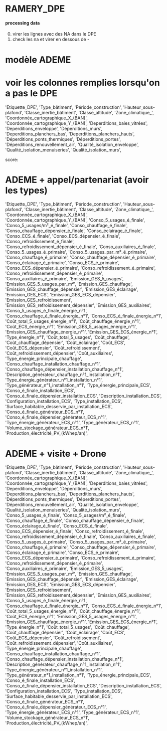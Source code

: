 # RAMERY_DPE


#### processing data

0. virer les lignes avec des NA dans le DPE
1. check les na et virer en dessous de -



# modèle ADEME
# voir les colonnes remplies lorsqu'on a pas le DPE
'Etiquette_DPE',
'Type_bâtiment',
'Période_construction',
'Hauteur_sous-plafond',
'Classe_inertie_bâtiment',
'Classe_altitude',
'Zone_climatique_',
'Coordonnée_cartographique_X_(BAN)',
'Coordonnée_cartographique_Y_(BAN)',
'Deperditions_baies_vitrées',
'Deperditions_enveloppe',
'Déperditions_murs',
'Deperditions_planchers_bas',
'Deperditions_planchers_hauts',
'Déperditions_ponts_thermiques',
'Déperditions_portes',
'Déperditions_renouvellement_air',
'Qualité_isolation_enveloppe',
'Qualité_isolation_menuiseries',
'Qualité_isolation_murs',

score: 


# ADEME + appel/partenariat (avoir les types)
'Etiquette_DPE',
'Type_bâtiment',
'Période_construction',
'Hauteur_sous-plafond',
'Classe_inertie_bâtiment',
'Classe_altitude',
'Zone_climatique_',
'Coordonnée_cartographique_X_(BAN)',
'Coordonnée_cartographique_Y_(BAN)',
'Conso_5_usages_é_finale',
'Conso_5_usages/m²_é_finale',
'Conso_chauffage_é_finale',
'Conso_chauffage_dépensier_é_finale',
'Conso_éclairage_é_finale',
'Conso_ECS_é_finale',
'Conso_ECS_dépensier_é_finale',
'Conso_refroidissement_é_finale',
'Conso_refroidissement_dépensier_é_finale',
'Conso_auxiliaires_é_finale',
'Conso_5_usages_é_primaire',
'Conso_5_usages_par_m²_é_primaire',
'Conso_chauffage_é_primaire',
'Conso_chauffage_dépensier_é_primaire',
'Conso_éclairage_é_primaire',
'Conso_ECS_é_primaire',
'Conso_ECS_dépensier_é_primaire',
'Conso_refroidissement_é_primaire',
'Conso_refroidissement_dépensier_é_primaire',
'Conso_auxiliaires_é_primaire',
'Emission_GES_5_usages',
'Emission_GES_5_usages_par_m²',
'Emission_GES_chauffage',
'Emission_GES_chauffage_dépensier',
'Emission_GES_éclairage',
'Emission_GES_ECS',
'Emission_GES_ECS_dépensier',
'Emission_GES_refroidissement',
'Emission_GES_refroidissement_dépensier',
'Emission_GES_auxiliaires',
'Conso_5_usages_é_finale_énergie_n°1',
'Conso_chauffage_é_finale_énergie_n°1',
'Conso_ECS_é_finale_énergie_n°1',
'Coût_total_5_usages_énergie_n°1',
'Coût_chauffage_énergie_n°1',
'Coût_ECS_énergie_n°1',
'Emission_GES_5_usages_énergie_n°1',
'Emission_GES_chauffage_énergie_n°1',
'Emission_GES_ECS_énergie_n°1',
'Type_énergie_n°1',
'Coût_total_5_usages',
'Coût_chauffage',
'Coût_chauffage_dépensier',
'Coût_éclairage',
'Coût_ECS',
'Coût_ECS_dépensier',
'Coût_refroidissement',
'Coût_refroidissement_dépensier',
'Coût_auxiliaires',
'Type_énergie_principale_chauffage',
'Conso_chauffage_installation_chauffage_n°1',
'Conso_chauffage_dépensier_installation_chauffage_n°1',
'Description_générateur_chauffage_n°1_installation_n°1',
'Type_énergie_générateur_n°1_installation_n°1',
'Type_générateur_n°1_installation_n°1',
'Type_énergie_principale_ECS',
'Conso_é_finale_installation_ECS',
'Conso_é_finale_dépensier_installation_ECS',
'Description_installation_ECS',
'Configuration_installation_ECS',
'Type_installation_ECS',
'Surface_habitable_desservie_par_installation_ECS',
'Conso_é_finale_générateur_ECS_n°1',
'Conso_é_finale_dépensier_générateur_ECS_n°1',
'Type_énergie_générateur_ECS_n°1',
'Type_générateur_ECS_n°1',
'Volume_stockage_générateur_ECS_n°1',
'Production_électricité_PV_(kWhep/an)',


# ADEME + visite + Drone

'Etiquette_DPE',
'Type_bâtiment',
'Période_construction',
'Hauteur_sous-plafond',
'Classe_inertie_bâtiment',
'Classe_altitude',
'Zone_climatique_',
'Coordonnée_cartographique_X_(BAN)',
'Coordonnée_cartographique_Y_(BAN)',
'Deperditions_baies_vitrées',
'Deperditions_enveloppe',
'Déperditions_murs',
'Deperditions_planchers_bas',
'Deperditions_planchers_hauts',
'Déperditions_ponts_thermiques',
'Déperditions_portes',
'Déperditions_renouvellement_air',
'Qualité_isolation_enveloppe',
'Qualité_isolation_menuiseries',
'Qualité_isolation_murs',
'Conso_5_usages_é_finale',
'Conso_5_usages/m²_é_finale',
'Conso_chauffage_é_finale',
'Conso_chauffage_dépensier_é_finale',
'Conso_éclairage_é_finale',
'Conso_ECS_é_finale',
'Conso_ECS_dépensier_é_finale',
'Conso_refroidissement_é_finale',
'Conso_refroidissement_dépensier_é_finale',
'Conso_auxiliaires_é_finale',
'Conso_5_usages_é_primaire',
'Conso_5_usages_par_m²_é_primaire',
'Conso_chauffage_é_primaire',
'Conso_chauffage_dépensier_é_primaire',
'Conso_éclairage_é_primaire',
'Conso_ECS_é_primaire',
'Conso_ECS_dépensier_é_primaire',
'Conso_refroidissement_é_primaire',
'Conso_refroidissement_dépensier_é_primaire',
'Conso_auxiliaires_é_primaire',
'Emission_GES_5_usages',
'Emission_GES_5_usages_par_m²',
'Emission_GES_chauffage',
'Emission_GES_chauffage_dépensier',
'Emission_GES_éclairage',
'Emission_GES_ECS',
'Emission_GES_ECS_dépensier',
'Emission_GES_refroidissement',
'Emission_GES_refroidissement_dépensier',
'Emission_GES_auxiliaires',
'Conso_5_usages_é_finale_énergie_n°1',
'Conso_chauffage_é_finale_énergie_n°1',
'Conso_ECS_é_finale_énergie_n°1',
'Coût_total_5_usages_énergie_n°1',
'Coût_chauffage_énergie_n°1',
'Coût_ECS_énergie_n°1',
'Emission_GES_5_usages_énergie_n°1',
'Emission_GES_chauffage_énergie_n°1',
'Emission_GES_ECS_énergie_n°1',
'Type_énergie_n°1',
'Coût_total_5_usages',
'Coût_chauffage',
'Coût_chauffage_dépensier',
'Coût_éclairage',
'Coût_ECS',
'Coût_ECS_dépensier',
'Coût_refroidissement',
'Coût_refroidissement_dépensier',
'Coût_auxiliaires',
'Type_énergie_principale_chauffage',
'Conso_chauffage_installation_chauffage_n°1',
'Conso_chauffage_dépensier_installation_chauffage_n°1',
'Description_générateur_chauffage_n°1_installation_n°1',
'Type_énergie_générateur_n°1_installation_n°1',
'Type_générateur_n°1_installation_n°1',
'Type_énergie_principale_ECS',
'Conso_é_finale_installation_ECS',
'Conso_é_finale_dépensier_installation_ECS',
'Description_installation_ECS',
'Configuration_installation_ECS',
'Type_installation_ECS',
'Surface_habitable_desservie_par_installation_ECS',
'Conso_é_finale_générateur_ECS_n°1',
'Conso_é_finale_dépensier_générateur_ECS_n°1',
'Type_énergie_générateur_ECS_n°1',
'Type_générateur_ECS_n°1',
'Volume_stockage_générateur_ECS_n°1',
'Production_électricité_PV_(kWhep/an)',
